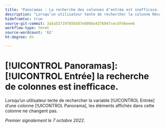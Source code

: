 ```yaml
---
title: 'Panoramas : La recherche des colonnes d’entrée est inefficace.'
description: "Lorsqu’un utilisateur tente de rechercher la colonne Réception d’un panorama, les éléments affichés dans cette colonne ne changent pas. "
hidefromtoc: true
source-git-commit: 3a5a53719785b587e8098a4376847cecdf46eee6
workflow-type: tm+mt
source-wordcount: '62'
ht-degree: 6%

---
```



# [!UICONTROL Panoramas]: [!UICONTROL Entrée] la recherche de colonnes est inefficace.

Lorsqu’un utilisateur tente de rechercher la variable [!UICONTROL Entrée] d’une colonne [!UICONTROL Panorama], les éléments affichés dans cette colonne ne changent pas.

_Premier signalement le 7 octobre 2022._

